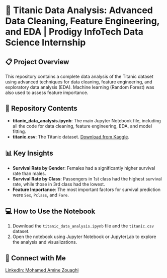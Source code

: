# 🚢 Titanic Data Analysis: Advanced Data Cleaning, Feature Engineering, and EDA | Prodigy InfoTech Data Science Internship

## 📋 Project Overview
This repository contains a complete data analysis of the Titanic dataset using advanced techniques for data cleaning, feature engineering, and exploratory data analysis (EDA). Machine learning (Random Forest) was also used to assess feature importance.

## 📂 Repository Contents
- **titanic_data_analysis.ipynb**: The main Jupyter Notebook file, including all the code for data cleaning, feature engineering, EDA, and model fitting.
- **titanic.csv**: The Titanic dataset. [Download from Kaggle](https://www.kaggle.com/c/titanic/data).

## 📊 Key Insights
- **Survival Rate by Gender**: Females had a significantly higher survival rate than males.
- **Survival Rate by Class**: Passengers in 1st class had the highest survival rate, while those in 3rd class had the lowest.
- **Feature Importance**: The most important factors for survival prediction were `Sex`, `Pclass`, and `Fare`.

## 💻 How to Use the Notebook
1. Download the `titanic_data_analysis.ipynb` file and the `titanic.csv` dataset.
2. Open the notebook using Jupyter Notebook or JupyterLab to explore the analysis and visualizations.

## 🤝 Connect with Me
[LinkedIn: Mohamed Amine Zouaghi](https://www.linkedin.com/in/mohamed-amine-zouaghi-500210225/)

